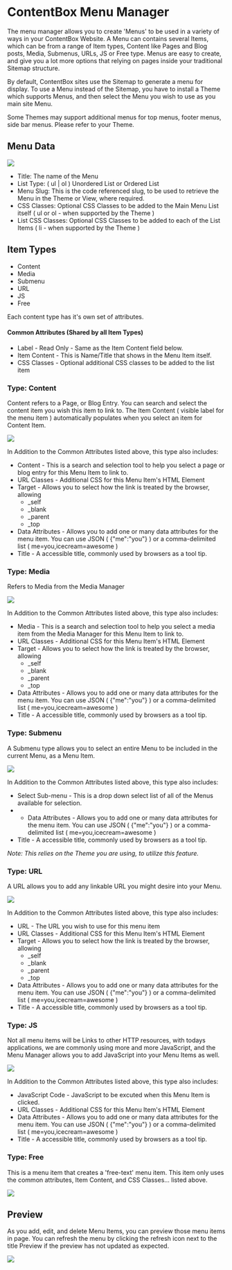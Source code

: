 # ContentBox Menu Manager

The menu manager allows you to create 'Menus' to be used in a variety of ways in your ContentBox Website. A Menu can contains several Items, which can be from a range of Item types, Content like Pages and Blog posts, Media, Submenus, URLs, JS or Free type. Menus are easy to create, and give you a lot more options that relying on pages inside your traditional Sitemap structure.

By default, ContentBox sites use the Sitemap to generate a menu for display. To use a Menu instead of the Sitemap, you have to install a Theme which supports Menus, and then select the Menu you wish to use as you main site Menu.

Some Themes may support additional menus for top menus, footer menus, side bar menus. Please refer to your Theme.

## Menu Data

![](../../../images/admin/menuManager/menuManagerAdd.png)

- Title: The name of the Menu
- List Type: ( ul | ol ) Unordered List or Ordered List
- Menu Slug: This is the code referenced slug, to be used to retrieve the Menu in the Theme or View, where required.
- CSS Classes: Optional CSS Classes to be added to the Main Menu List itself ( ul or ol - when supported by the Theme )
- List CSS Classes: Optional CSS Classes to be added to each of the List Items ( li - when supported by the Theme )

## Item Types

- Content
- Media
- Submenu
- URL
- JS
- Free

Each content type has it's own set of attributes.

#### Common Attributes (Shared by all Item Types)
- Label - Read Only - Same as the Item Content field below.
- Item Content - This is Name/Title that shows in the Menu Item itself. 
- CSS Classes - Optional additional CSS classes to be added to the list item

### Type: Content

Content refers to a Page, or Blog Entry. You can search and select the content item you wish this item to link to. The Item Content ( visible label for the menu item ) automatically populates when you select an item for Content Item.

![](../../images/admin/menuManager/addContentItem.png)

In Addition to the Common Attributes listed above, this type also includes:
- Content - This is a search and selection tool to help you select a page or blog entry for this Menu Item to link to.
- URL Classes - Additional CSS for this Menu Item's HTML Element
- Target - Allows you to select how the link is treated by the browser, allowing 
  - _self
  - _blank
  - _parent
  - _top
- Data Attributes - Allows you to add one or many data attributes for the menu item. You can use JSON ( {"me":"you"} ) or a comma-delimited list ( me=you,icecream=awesome )
- Title - A accessible title, commonly used by browsers as a tool tip.

### Type: Media

Refers to Media from the Media Manager

![](../../images/admin/menuManager/addMediaItem.png)

In Addition to the Common Attributes listed above, this type also includes:
- Media - This is a search and selection tool to help you select a media item from the Media Manager for this Menu Item to link to.
- URL Classes - Additional CSS for this Menu Item's HTML Element
- Target - Allows you to select how the link is treated by the browser, allowing 
  - _self
  - _blank
  - _parent
  - _top
- Data Attributes - Allows you to add one or many data attributes for the menu item. You can use JSON ( {"me":"you"} ) or a comma-delimited list ( me=you,icecream=awesome )
- Title - A accessible title, commonly used by browsers as a tool tip.

### Type: Submenu

A Submenu type allows you to select an entire Menu to be included in the current Menu, as a Menu Item.

![](../../images/admin/menuManager/addSubmenu.png)

In Addition to the Common Attributes listed above, this type also includes:
- Select Sub-menu - This is a drop down select list of all of the Menus available for selection.
- - Data Attributes - Allows you to add one or many data attributes for the menu item. You can use JSON ( {"me":"you"} ) or a comma-delimited list ( me=you,icecream=awesome )
- Title - A accessible title, commonly used by browsers as a tool tip.

*Note: This relies on the Theme you are using, to utilize this feature.*

### Type: URL

A URL allows you to add any linkable URL you might desire into your Menu.

![](../../images/admin/menuManager/addURLItem.png)

In Addition to the Common Attributes listed above, this type also includes:
- URL - The URL you wish to use for this menu item
- URL Classes - Additional CSS for this Menu Item's HTML Element
- Target - Allows you to select how the link is treated by the browser, allowing 
  - _self
  - _blank
  - _parent
  - _top
- Data Attributes - Allows you to add one or many data attributes for the menu item. You can use JSON ( {"me":"you"} ) or a comma-delimited list ( me=you,icecream=awesome )
- Title - A accessible title, commonly used by browsers as a tool tip.

### Type: JS

Not all menu items will be Links to other HTTP resources, with todays applications, we are commonly using more and more JavaScript, and the Menu Manager allows you to add JavaScript into your Menu Items as well.

![](../../images/admin/menuManager/addJSItem.png)

In Addition to the Common Attributes listed above, this type also includes:

- JavaScript Code - JavaScript to be excuted when this Menu Item is clicked.
- URL Classes - Additional CSS for this Menu Item's HTML Element
- Data Attributes - Allows you to add one or many data attributes for the menu item. You can use JSON ( {"me":"you"} ) or a comma-delimited list ( me=you,icecream=awesome )
- Title - A accessible title, commonly used by browsers as a tool tip.

### Type: Free

This is a menu item that creates a 'free-text' menu item.
This item only uses the common attributes, Item Content, and CSS Classes... listed above.

![](../../../images/admin/menuManager/addFreeItem.png)

## Preview

As you add, edit, and delete Menu Items, you can preview those menu items in page. 
You can refresh the menu by clicking the refresh icon next to the title Preview if the preview has not updated as expected.

![](../../../images/admin/menuManager/menuPreview.png)